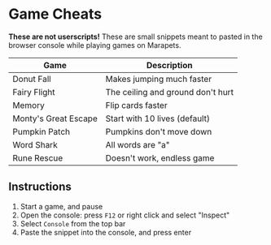 # Game Cheats

**These are not userscripts!**
These are small snippets meant to pasted in the browser console while playing games on Marapets.

| Game                 | Description                       |
| -------------------- | --------------------------------- |
| Donut Fall           | Makes jumping much faster         |
| Fairy Flight         | The ceiling and ground don't hurt |
| Memory               | Flip cards faster                 |
| Monty's Great Escape | Start with 10 lives (default)     |
| Pumpkin Patch        | Pumpkins don't move down          |
| Word Shark           | All words are "a"                 |
| Rune Rescue          | Doesn't work, endless game        |

## Instructions

1. Start a game, and pause
2. Open the console: press `F12` or right click and select "Inspect"
3. Select `Console` from the top bar
4. Paste the snippet into the console, and press enter
